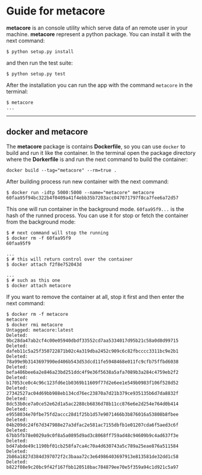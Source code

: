 # Guide for metacore
**metacore** is an console utility which serve data of an remote user in your machine.
**metacore** represent a python package. You can install it with the next command:

    $ python setup.py install

and then run the test suite:

    $ python setup.py test
    
After the installation you can run the app with the command `metacore` in the terminal:

    $ metacore
    ...
    
---

## docker and metacore
The **metacore** package is contains **Dockerfile**, so you can use `docker` to build and run it like the container.
In the terminal open the package directory where the **Dorkerfile** is and run the next command to build the container:

    docker build --tag="metacore" --rm=true .

After building process run new container with the next command:

    $ docker run -idtp 5000:5000 --name="metacore" metacore
    60faa95f94bc322b4f0409a41f4ebb35b7203acc047071797f8ca7fee6a72d57

This one will run container in the background mode. `60faa95f9...` is the hash of the runned process. 
You can use it for stop or fetch the container from the background mode:

    $ # next command will stop the running
    $ docker rm -f 60faa95f9
    60faa95f9
    
    ...
    $ # this will return control over the container
    $ docker attach f2f8e752043d
    
    ...
    $ # such as this one
    $ docker attach metacore

If you want to remove the container at all, stop it first and then enter the next command:

    $ docker rm -f metacore
    metacore
    $ docker rmi metacore
    Untagged: metacore:latest
    Deleted: 9bc28da47ab2cf4c00e05940dbdf33552cd7aa5334017d95b21c58a0d8d99715
    Deleted: dafeb11c5a25f350722871b02c4a319dba2452c909c6c82fbcccc3311bc9e2b1
    Deleted: 78a99e9b3143697990ed406b543d53dcd11fe5948468e011fc9cfb75ffbd6038
    Deleted: befa486bee6a2e846a23bd251ddc4f9e36f5638a5afa7089b3a284c4759eb2f2
    Deleted: b17053ce0c4c96c123fd6e1b0369b11609f77d2e6ee1e549b0983f106f528d52
    Deleted: 27342527ac04d69bb988eb134cd76ec23870a7d21b379ce935135b6d7da8832f
    Deleted: 8dc53b0ce7a0ce52e62d1a5ac2288cb6836d78b11cc876e6e2d254e764d0b414
    Deleted: e9558034e70fbe75fd2accc28d1f25b1d57e9071466b3b876016a53808b8fbee
    Deleted: 04b209dc24f67d347988e27a3dfac2e581ac7155dbfb1e01207cda6f5aed3c6f
    Deleted: 67bb5fb78e0029a9c0f8a5a0895d9ad3c8068ff759ad48c94609b9c4ad637f3e
    Deleted: bd47abde49c1190bf01cb258fa7ca4c70a4d630743a5c789a25eae876a511584
    Deleted: 2b86a1827d384d397072f2c3baaa72c3e64986403697913e813581de32dd1c58
    Deleted: b822f08e9c20bc9f42f167fbb120518bac784879ee70e5f359a94c1d921c5a97
